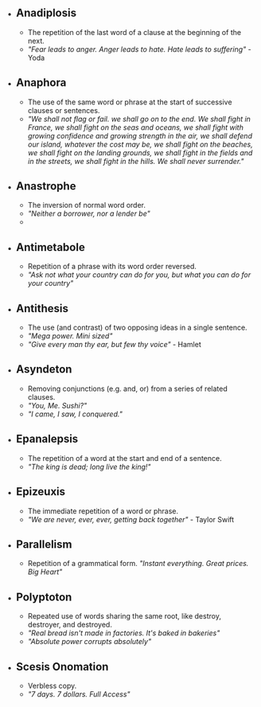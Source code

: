 - ## Anadiplosis
	- The repetition of the last word of a clause at the beginning of the next.
	- *"Fear leads to anger. Anger leads to hate. Hate leads to suffering"* - Yoda
- ## Anaphora
	- The use of the same word or phrase at the start of successive clauses or sentences.
	- *"We shall not flag or fail. we shall go on to the end. We shall fight in France, we shall fight on the seas and oceans, we shall fight with growing confidence and growing strength in the air, we shall defend our island, whatever the cost may be, we shall fight on the beaches, we shall fight on the landing grounds, we shall fight in the fields and in the streets, we shall fight in the hills. We shall never surrender."*
- ## Anastrophe
	- The inversion of normal word order.
	- *"Neither a borrower, nor a lender be"*
	-
- ## Antimetabole
	- Repetition of a phrase with its word order reversed.
	- *"Ask not what your country can do for you, but what you can do for your country"*
- ## Antithesis
	- The use (and contrast) of two opposing ideas in a single sentence.
	- *"Mega power. Mini sized"*
	- *"Give every man thy ear, but few thy voice"* - Hamlet
- ## Asyndeton
	- Removing conjunctions (e.g. and, or) from a series of related clauses.
	- *"You, Me. Sushi?"*
	- *"I came, I saw, I conquered."*
- ## Epanalepsis
	- The repetition of a word at the start and end of a sentence.
	- *"The king is dead; long live the king!"*
- ## Epizeuxis
	- The immediate repetition of a word or phrase.
	- *"We are never, ever, ever, getting back together"* - Taylor Swift
- ## Parallelism
	- Repetition of a grammatical form. *"Instant everything. Great prices. Big Heart"*
- ## Polyptoton
	- Repeated use of words sharing the same root, like destroy, destroyer, and destroyed.
	- *"Real bread isn't made in factories. It's baked in bakeries"*
	- *"Absolute power corrupts absolutely"*
- ## Scesis Onomation
	- Verbless copy.
	- *"7 days. 7 dollars. Full Access"*